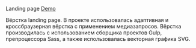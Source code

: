 Landing page [Demo](https://bino-landing.vercel.app/)

Вёрстка landing page. В проекте использовалась адаптивная и кроссбраузерная вёрстка с применением медиазапросов. Вёрстка производилась с использованием сборщика проектов Gulp, препроцессора Sass, а также использовалась векторная графика SVG.

